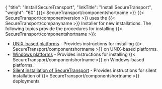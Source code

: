 {
    "title": "Install SecureTransport",
    "linkTitle": "Install SecureTransport",
    "weight": "60"
}{{< SecureTransport/componentshortname  >}} {{< SecureTransport/componentversion  >}} uses the {{< SecureTransport/companyname  >}} Installer for new installations. The following topics provide the procedures for installing {{< SecureTransport/componentshortname  >}}:

-   [UNIX-based platforms](installing_on_unix_based_platforms) - Provides instructions for installing {{< SecureTransport/componentshortname >}} on UNIX-based platforms.
-   [Windows platforms](installing_on_windows) - Provides instructions for installing {{< SecureTransport/componentshortname >}} on Windows-based platforms.
-   [Silent installation of SecureTransport]() - Provides instructions for silent installation of {{< SecureTransport/componentshortname >}} deployments
